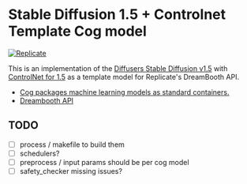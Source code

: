 # Stable Diffusion 1.5 + Controlnet Template Cog model

[![Replicate](https://replicate.com/stability-ai/stable-diffusion/badge)](https://replicate.com/stability-ai/stable-diffusion) 

This is an implementation of the [Diffusers Stable Diffusion v1.5](https://huggingface.co/docs/diffusers/index) with [ControlNet for 1.5](https://huggingface.co/lllyasviel/ControlNet) as a template model for Replicate's DreamBooth API. 

- [Cog packages machine learning models as standard containers.](https://github.com/replicate/cog) 
- [Dreambooth API](https://replicate.com/blog/dreambooth-api)


## TODO

- [ ] process / makefile to build them
- [ ] schedulers?
- [ ] preprocess / input params should be per cog model
- [ ] safety_checker missing issues?
